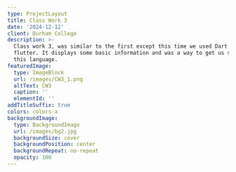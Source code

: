 ```yaml
---
type: ProjectLayout
title: Class Work 3
date: '2024-12-12'
client: Durham College
description: >-
  Class work 3, was similar to the first except this time we used Dart and
  flutter. It displays some basic information and was a way to get us started in
  this language. 
featuredImage:
  type: ImageBlock
  url: /images/CW3_1.png
  altText: CW3
  caption: ''
  elementId: ''
addTitleSuffix: true
colors: colors-a
backgroundImage:
  type: BackgroundImage
  url: /images/bg2.jpg
  backgroundSize: cover
  backgroundPosition: center
  backgroundRepeat: no-repeat
  opacity: 100
---
```


